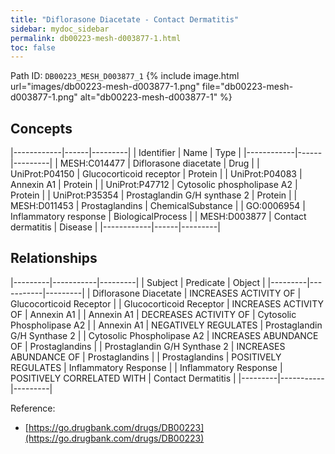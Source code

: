 ```yaml
---
title: "Diflorasone Diacetate - Contact Dermatitis"
sidebar: mydoc_sidebar
permalink: db00223-mesh-d003877-1.html
toc: false 
---
```



Path ID: `DB00223_MESH_D003877_1`
{% include image.html url="images/db00223-mesh-d003877-1.png" file="db00223-mesh-d003877-1.png" alt="db00223-mesh-d003877-1" %}

## Concepts

|------------|------|---------|
| Identifier | Name | Type    |
|------------|------|---------|
| MESH:C014477 | Diflorasone diacetate | Drug |
| UniProt:P04150 | Glucocorticoid receptor | Protein |
| UniProt:P04083 | Annexin A1 | Protein |
| UniProt:P47712 | Cytosolic phospholipase A2 | Protein |
| UniProt:P35354 | Prostaglandin G/H synthase 2 | Protein |
| MESH:D011453 | Prostaglandins | ChemicalSubstance |
| GO:0006954 | Inflammatory response | BiologicalProcess |
| MESH:D003877 | Contact dermatitis | Disease |
|------------|------|---------|

## Relationships

|---------|-----------|---------|
| Subject | Predicate | Object  |
|---------|-----------|---------|
| Diflorasone Diacetate | INCREASES ACTIVITY OF | Glucocorticoid Receptor |
| Glucocorticoid Receptor | INCREASES ACTIVITY OF | Annexin A1 |
| Annexin A1 | DECREASES ACTIVITY OF | Cytosolic Phospholipase A2 |
| Annexin A1 | NEGATIVELY REGULATES | Prostaglandin G/H Synthase 2 |
| Cytosolic Phospholipase A2 | INCREASES ABUNDANCE OF | Prostaglandins |
| Prostaglandin G/H Synthase 2 | INCREASES ABUNDANCE OF | Prostaglandins |
| Prostaglandins | POSITIVELY REGULATES | Inflammatory Response |
| Inflammatory Response | POSITIVELY CORRELATED WITH | Contact Dermatitis |
|---------|-----------|---------|

Reference: 
  - [https://go.drugbank.com/drugs/DB00223](https://go.drugbank.com/drugs/DB00223)
